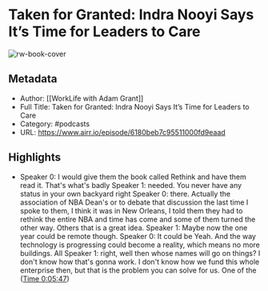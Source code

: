 # Taken for Granted: Indra Nooyi Says It’s Time for Leaders to Care

![rw-book-cover](https://f.prxu.org/131/images/54c91b01-be7b-4ba8-b0c8-0fb8fd0516e6/TED_WLS2_Logo_3000x3000.png)

## Metadata
- Author: [[WorkLife with Adam Grant]]
- Full Title: Taken for Granted: Indra Nooyi Says It’s Time for Leaders to Care
- Category: #podcasts
- URL: https://www.airr.io/episode/6180beb7c95511000fd9eaad

## Highlights
- Speaker 0: I would give them the book called Rethink and have them read it. That's what's badly 
  Speaker 1: needed. You never have any status in your own backyard right 
  Speaker 0: there. Actually the association of NBA Dean's or to debate that discussion the last time I spoke to them, I think it was in New Orleans, I told them they had to rethink the entire NBA and time has come and some of them turned the other way. Others that is a great idea. 
  Speaker 1: Maybe now the one year could be remote though. 
  Speaker 0: It could be Yeah. And the way technology is progressing could become a reality, which means no more buildings. All 
  Speaker 1: right, well then whose names will go on things? I don't know how that's gonna work. I don't know how we fund this whole enterprise then, but that is the problem you can solve for us. One of the ([Time 0:05:47](https://www.airr.io/quote/62804c083782e70d2480e781))
